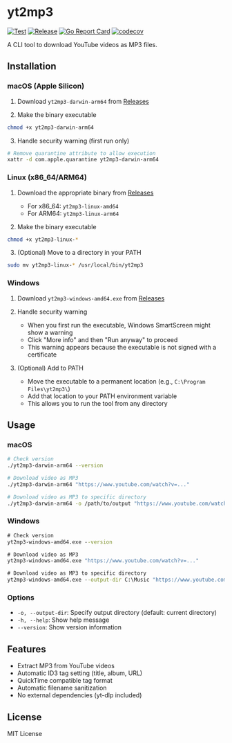 # yt2mp3

[![Test](https://github.com/taross-f/yt2mp3/actions/workflows/test.yml/badge.svg)](https://github.com/taross-f/yt2mp3/actions/workflows/test.yml)
[![Release](https://github.com/taross-f/yt2mp3/actions/workflows/release.yml/badge.svg)](https://github.com/taross-f/yt2mp3/actions/workflows/release.yml)
[![Go Report Card](https://goreportcard.com/badge/github.com/taross-f/yt2mp3)](https://goreportcard.com/report/github.com/taross-f/yt2mp3)
[![codecov](https://codecov.io/gh/taross-f/yt2mp3/branch/main/graph/badge.svg)](https://codecov.io/gh/taross-f/yt2mp3)

A CLI tool to download YouTube videos as MP3 files.

## Installation

### macOS (Apple Silicon)

1. Download `yt2mp3-darwin-arm64` from [Releases](https://github.com/taross-f/yt2mp3/releases)

2. Make the binary executable
```bash
chmod +x yt2mp3-darwin-arm64
```

3. Handle security warning (first run only)
```bash
# Remove quarantine attribute to allow execution
xattr -d com.apple.quarantine yt2mp3-darwin-arm64
```

### Linux (x86_64/ARM64)

1. Download the appropriate binary from [Releases](https://github.com/taross-f/yt2mp3/releases)
   - For x86_64: `yt2mp3-linux-amd64`
   - For ARM64: `yt2mp3-linux-arm64`

2. Make the binary executable
```bash
chmod +x yt2mp3-linux-*
```

3. (Optional) Move to a directory in your PATH
```bash
sudo mv yt2mp3-linux-* /usr/local/bin/yt2mp3
```

### Windows

1. Download `yt2mp3-windows-amd64.exe` from [Releases](https://github.com/taross-f/yt2mp3/releases)

2. Handle security warning
   - When you first run the executable, Windows SmartScreen might show a warning
   - Click "More info" and then "Run anyway" to proceed
   - This warning appears because the executable is not signed with a certificate

3. (Optional) Add to PATH
   - Move the executable to a permanent location (e.g., `C:\Program Files\yt2mp3\`)
   - Add that location to your PATH environment variable
   - This allows you to run the tool from any directory

## Usage

### macOS
```bash
# Check version
./yt2mp3-darwin-arm64 --version

# Download video as MP3
./yt2mp3-darwin-arm64 "https://www.youtube.com/watch?v=..."

# Download video as MP3 to specific directory
./yt2mp3-darwin-arm64 -o /path/to/output "https://www.youtube.com/watch?v=..."
```

### Windows
```cmd
# Check version
yt2mp3-windows-amd64.exe --version

# Download video as MP3
yt2mp3-windows-amd64.exe "https://www.youtube.com/watch?v=..."

# Download video as MP3 to specific directory
yt2mp3-windows-amd64.exe --output-dir C:\Music "https://www.youtube.com/watch?v=..."
```

### Options

- `-o, --output-dir`: Specify output directory (default: current directory)
- `-h, --help`: Show help message
- `--version`: Show version information

## Features

- Extract MP3 from YouTube videos
- Automatic ID3 tag setting (title, album, URL)
- QuickTime compatible tag format
- Automatic filename sanitization
- No external dependencies (yt-dlp included)

## License

MIT License 